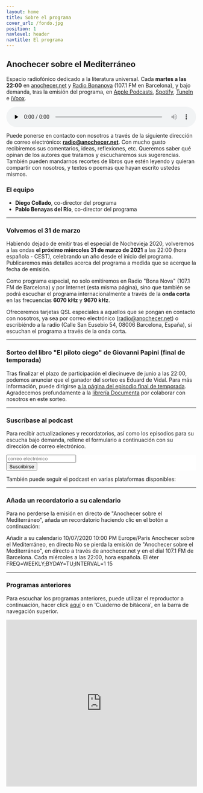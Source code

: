 ```yaml
---
layout: home
title: Sobre el programa
cover_url: /fondo.jpg
position: 1
navlevel: header
navtitle: El programa
---
```

     
## Anochecer sobre el Mediterráneo

Espacio radiofónico dedicado a la literatura universal. Cada **martes a las 22:00** en [anochecer.net](anochecer.net) y [Radio Bonanova](http://radiobonanova.com) (107.1 FM en Barcelona), y bajo demanda, tras la emisión del programa, en [Apple Podcasts](https://podcasts.apple.com/es/podcast/anochecer-sobre-el-mediterr%C3%A1neo/id1514429925 "Apple Podcasts"), [Spotify](https://open.spotify.com/show/2wNf8pLzuHbjQ68Z1LGxZH?si=O6_qNkpAQGyBPSxxoGIH3Q "Spotify"), [TuneIn](https://tunein.com/podcasts/Arts--Culture-Podcasts/Anochecer-sobre-el-Mediterraneo-p1326875/) e [iVoox](https://www.ivoox.com/podcast-anochecer-sobre-el-mediterraneo_sq_f1883108_1.html "iVoox").

<audio id="audio_1" controls="" preload="none" style="width:100%;padding:0;"><source src="http://212.83.130.141:9009/stream" type="audio/mpeg"></audio>

Puede ponerse en contacto con nosotros a través de la siguiente dirección de correo electrónico: **[<i class="icon-mail"></i> radio@anochecer.net](mailto:radio@anochecer.net)**. Con mucho gusto recibiremos sus comentarios, ideas, reflexiones, etc. Queremos saber qué opinan de los autores que tratamos y escucharemos sus sugerencias. También pueden mandarnos recortes de libros que estén leyendo y quieran compartir con nosotros, y textos o poemas que hayan escrito ustedes mismos.

### El equipo
* **Diego Collado**, co-director del programa
* **Pablo Benayas del Río**, co-director del programa

---
### Volvemos el 31 de marzo

Habiendo dejado de emitir tras el especial de Nochevieja 2020, volveremos a las ondas **el próximo miércoles 31 de marzo de 2021** a las 22:00 (hora española - CEST), celebrando un año desde el inicio del programa. Publicaremos más detalles acerca del programa a medida que se acerque la fecha de emisión.

Como programa especial, no solo emitiremos en Radio "Bona Nova" (107.1 FM de Barcelona) y por Internet (esta misma página), sino que también se podrá escuchar el programa internacionalmente a través de la **onda corta** en las frecuencias **6070 kHz** y **9670 kHz**.

Ofreceremos tarjetas QSL especiales a aquellos que se pongan en contacto con nosotros, ya sea por correo electrónico (radio@anochecer.net) o escribiéndo a la radio (Calle San Eusebio 54, 08006 Barcelona, España), si escuchan el programa a través de la onda corta.

---
### Sorteo del libro **"El piloto ciego"** de Giovanni Papini (final de temporada)

Tras finalizar el plazo de participación el diecinueve de junio a las 22:00, podemos anunciar que el ganador del sorteo es Eduard de Vidal. Para más información, puede dirigirse [a la página del episodio final de temporada](https://anochecer.net/podcast/2020/06/16/ep-12.html). Agradecemos profundamente a la [librería Documenta](https://www.documenta-bcn.com/) por colaborar con nosotros en este sorteo. 

---
### Suscríbase al podcast
Para recibir actualizaciones y recordatorios, así como los episodios para su escucha bajo demanda, rellene el formulario a continuación con su dirección de correo electrónico.

<!-- Begin Mailchimp Signup Form -->
<link href="//cdn-images.mailchimp.com/embedcode/horizontal-slim-10_7.css" rel="stylesheet" type="text/css">
<style type="text/css">
	#mc_embed_signup{background:#fff; clear:left; font:14px Helvetica,Arial,sans-serif; width:100%;}
	/* Add your own Mailchimp form style overrides in your site stylesheet or in this style block.
	   We recommend moving this block and the preceding CSS link to the HEAD of your HTML file. */
</style>
<div id="mc_embed_signup">
<form action="https://anochecer.us18.list-manage.com/subscribe/post?u=5890a72931bf75f4a7a99a770&amp;id=e6680ab2e2" method="post" id="mc-embedded-subscribe-form" name="mc-embedded-subscribe-form" class="validate" target="_blank" novalidate>
    <div id="mc_embed_signup_scroll">
	<input type="email" value="" name="EMAIL" class="email" id="mce-EMAIL" placeholder="correo electrónico" required>
    <!-- real people should not fill this in and expect good things - do not remove this or risk form bot signups-->
    <div style="position: absolute; left: -5000px;" aria-hidden="true"><input type="text" name="b_5890a72931bf75f4a7a99a770_e6680ab2e2" tabindex="-1" value=""></div>
    <div class="clear"><input type="submit" value="Suscribirse" name="subscribe" id="mc-embedded-subscribe" class="button"></div>
    </div>
</form>
</div>

<!--End mc_embed_signup-->

También puede seguir el podcast en varias plataformas disponibles:

<div class="suscripcion" style="text-align:center;margin: auto;width: 50%">
<a class="social-link social-rss" style="border-bottom: none;" href="{{ "https://anochecer.net/index.xml" | relative_url  }}" target="_blank">
<i class="icon-rss"></i>
</a>
<a class="social-link social-spotify" style="border-bottom: none;" href="https://open.spotify.com/show/2wNf8pLzuHbjQ68Z1LGxZH?si=O6_qNkpAQGyBPSxxoGIH3Q">
<i class="icon-spotify"></i>
</a>
<a class="social-link social-itunes" style="border-bottom: none;" href="https://podcasts.apple.com/es/podcast/anochecer-sobre-el-mediterr%C3%A1neo/id1514429925">
<i class="icon-itunes"></i>
</a>
<a class="social-link social-ivoox" style="border-bottom: none;" href="https://www.ivoox.com/podcast-anochecer-sobre-el-mediterraneo_sq_f1883108_1.html">
<i class="icon-podcast"></i>
</a>
</div>

---
### Añada un recordatorio a su calendario
Para no perderse la emisión en directo de "Anochecer sobre el Mediterráneo", añada un recordatorio haciendo clic en el botón a continuación:
<div title="Add to Calendar" class="addeventatc">
    Añadir a su calendario
    <span class="start">10/07/2020 10:00 PM</span>
    <span class="timezone">Europe/Paris</span>
    <span class="title">Anochecer sobre el Mediterráneo, en directo</span>
    <span class="description">No se pierda la emisión de "Anochecer sobre el Mediterráneo", en directo a través de anochecer.net y en el dial 107.1 FM de Barcelona. Cada miércoles a las 22:00, hora española.</span>
    <span class="location">El éter</span>
	<span class="recurring">FREQ=WEEKLY;BYDAY=TU;INTERVAL=1</span>
	<span class="alarm_reminder">15</span>
</div>

---
### Programas anteriores

Para escuchar los programas anteriores, puede utilizar el reproductor a continuación, hacer click [aquí](/bitacora "Cuaderno de bitácora") o en 'Cuaderno de bitácora', en la barra de navegación superior.

<iframe src="https://www.ivoox.com/player_es_podcast_883108_1.html" width="100%" style="border: 1px solid #D7D7D7;" height="440" frameborder="0" allowfullscreen="0" scrolling="no" ></iframe>
